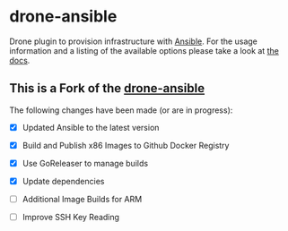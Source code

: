 # drone-ansible

Drone plugin to provision infrastructure with [Ansible](https://www.ansible.com/). For the usage information and a listing of the available options please take a look at [the docs](http://plugins.drone.io/drone-plugins/drone-ansible/).


## This is a Fork of the [drone-ansible](http://plugins.drone.io/drone-plugins/drone-ansible/)

The following changes have been made (or are in progress):

- [x] Updated Ansible to the latest version
- [x] Build and Publish x86 Images to Github Docker Registry
- [x] Use GoReleaser to manage builds
- [x] Update dependencies
- [ ] Additional Image Builds for ARM
- [ ] Improve SSH Key Reading

